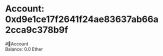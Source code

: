 
Account: 0xd9e1ce17f2641f24ae83637ab66a2cca9c378b9f
===================================================
  
#📜Account  
Balance: 0.0 Ether